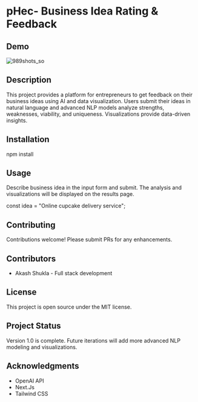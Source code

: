 
# pHec- Business Idea Rating & Feedback

## Demo

![989shots_so](https://github.com/theakashshukla/pHec/assets/49320497/09d0b8f7-6f97-4926-876b-11965e4b37e0)

## Description

This project provides a platform for entrepreneurs to get feedback on their business ideas using AI and data visualization. Users submit their ideas in natural language and advanced NLP models analyze strengths, weaknesses, viability, and uniqueness. Visualizations provide data-driven insights. 

## Installation

npm install 

## Usage

Describe business idea in the input form and submit. The analysis and visualizations will be displayed on the results page.

const idea = "Online cupcake delivery service";

## Contributing 

Contributions welcome! Please submit PRs for any enhancements.

## Contributors

- Akash Shukla - Full stack development 

## License

This project is open source under the MIT license. 

## Project Status

Version 1.0 is complete. Future iterations will add more advanced NLP modeling and visualizations.

## Acknowledgments

- OpenAI API
- Next.Js
- Tailwind CSS
